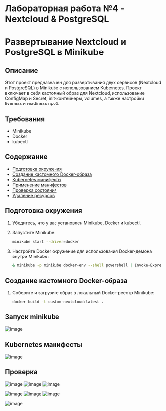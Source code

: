# Лабораторная работа №4 - Nextcloud & PostgreSQL
# Развертывание Nextcloud и PostgreSQL в Minikube

## Описание

Этот проект предназначен для развертывания двух сервисов (Nextcloud и PostgreSQL) в Minikube с использованием Kubernetes. Проект включает в себя кастомный образ для Nextcloud, использование ConfigMap и Secret, init-контейнеры, volumes, а также настройки liveness и readiness проб.

## Требования

- Minikube
- Docker
- kubectl

## Содержание

- [Подготовка окружения](#подготовка-окружения)
- [Создание кастомного Docker-образа](#создание-кастомного-docker-образа)
- [Kubernetes манифесты](#kubernetes-манифесты)
- [Применение манифестов](#применение-манифестов)
- [Проверка состояния](#проверка-состояния)
- [Удаление ресурсов](#удаление-ресурсов)

## Подготовка окружения

1. Убедитесь, что у вас установлен Minikube, Docker и kubectl.
2. Запустите Minikube:

    ```bash
    minikube start --driver=docker
    ```

3. Настройте Docker окружение для использования Docker-демона внутри Minikube:

    ```bash
    & minikube -p minikube docker-env --shell powershell | Invoke-Expression
    ```

## Создание кастомного Docker-образа

1. Соберите и загрузите образ в локальный Docker-реестр Minikube:

    ```bash
    docker build -t custom-nextcloud:latest .
    ```
## Запуск minikube
![image](https://github.com/VRnewreality/itmo_devops/assets/115554194/cfa31bb3-79a2-4fda-ae6f-b3d405492e54)

## Kubernetes манифесты
![image](https://github.com/VRnewreality/itmo_devops/assets/115554194/7be6c1ec-061c-4391-83af-e2ef1a229381)

## Проверка
![image](https://github.com/VRnewreality/itmo_devops/assets/115554194/3424d0f2-1aed-4639-96d9-5a33db0e9e38)
![image](https://github.com/VRnewreality/itmo_devops/assets/115554194/9cdc7e14-1544-47f3-b1b0-d5a4ddc3162c)
![image](https://github.com/VRnewreality/itmo_devops/assets/115554194/0c029fa6-ab38-4edc-897d-b538ba28af95)


![image](https://github.com/VRnewreality/itmo_devops/assets/115554194/53d3c180-f469-4d68-9a28-c6156f967a35)
![image](https://github.com/VRnewreality/itmo_devops/assets/115554194/016f6532-cd71-48de-a66b-89294ab09242)
![image](https://github.com/VRnewreality/itmo_devops/assets/115554194/5adf2639-46be-46a9-a6ab-052d5bf344b6)

![image](https://github.com/VRnewreality/itmo_devops/assets/115554194/f54bc61f-1dd0-4dc5-aafb-b817e3fe34e7)
